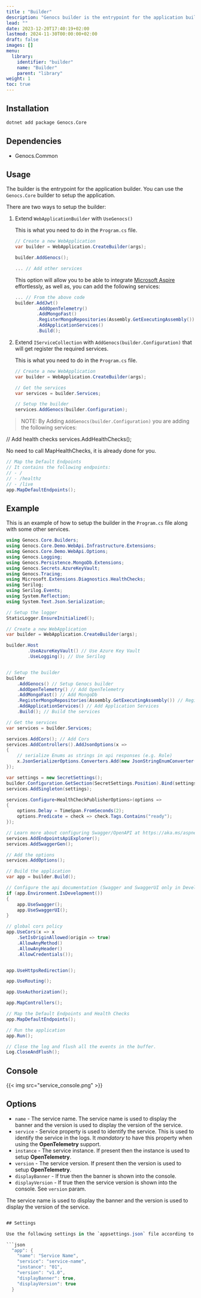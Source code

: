 ```yaml
---
title : "Builder"
description: "Genocs builder is the entrypoint for the application builder."
lead: ""
date: 2023-12-20T17:40:19+02:00
lastmod: 2024-11-30T00:00:00+02:00
draft: false
images: []
menu:
  library:
    identifier: "builder"
    name: "Builder"
    parent: "library"
weight: 1
toc: true
---
```


## Installation

``` bash
dotnet add package Genocs.Core
```

## Dependencies

- Genocs.Common

## Usage

The builder is the entrypoint for the application builder. You can use the `Genocs.Core` builder to setup the application.

There are two ways to setup the builder:

1. Extend `WebApplicationBuilder` with `UseGenocs()`

    This is what you need to do in the `Program.cs` file.

    ```csharp
    // Create a new WebApplication
    var builder = WebApplication.CreateBuilder(args);

    builder.AddGenocs();

    ... // Add other services
    ```

    This option will allow you to be able to integrate [Microsoft Aspire](https://learn.microsoft.com/en-us/dotnet/aspire/) effortlessly, as well as, you can add the following services:

    ```csharp
    ... // From the above code
    builder.AddJwt()
            .AddOpenTelemetry()
            .AddMongoFast()
            .RegisterMongoRepositories(Assembly.GetExecutingAssembly())
            .AddApplicationServices()
            .Build();
    ```

2. Extend `IServiceCollection` with `AddGenocs(builder.Configuration)` that will get register the required services.

    This is what you need to do in the `Program.cs` file.

    ```csharp
    // Create a new WebApplication
    var builder = WebApplication.CreateBuilder(args);

    // Get the services
    var services = builder.Services;

    // Setup the builder
    services.AddGenocs(builder.Configuration);
    ```


> NOTE: By Adding `AddGenocs(builder.Configuration)` you are adding the following services:

// Add health checks
services.AddHealthChecks();

No need to call MapHealthChecks, it is already done for you.

```csharp
// Map the Default Endpoints
// It contains the following endpoints:
// - /
// - /healthz
// - /live
app.MapDefaultEndpoints();
```



## Example

This is an example of how to setup the builder in the `Program.cs` file along with some other services.

```csharp
using Genocs.Core.Builders;
using Genocs.Core.Demo.WebApi.Infrastructure.Extensions;
using Genocs.Core.Demo.WebApi.Options;
using Genocs.Logging;
using Genocs.Persistence.MongoDb.Extensions;
using Genocs.Secrets.AzureKeyVault;
using Genocs.Tracing;
using Microsoft.Extensions.Diagnostics.HealthChecks;
using Serilog;
using Serilog.Events;
using System.Reflection;
using System.Text.Json.Serialization;

// Setup the logger
StaticLogger.EnsureInitialized();

// Create a new WebApplication
var builder = WebApplication.CreateBuilder(args);

builder.Host
        .UseAzureKeyVault() // Use Azure Key Vault
        .UseLogging(); // Use Serilog


// Setup the builder
builder
    .AddGenocs() // Setup Genocs builder
    .AddOpenTelemetry() // Add OpenTelemetry
    .AddMongoFast() // Add MongoDb
    .RegisterMongoRepositories(Assembly.GetExecutingAssembly()) // Register MongoDb Repositories
    .AddApplicationServices() // Add Application Services
    .Build(); // Build the services

// Get the services
var services = builder.Services;

services.AddCors(); // Add Cors
services.AddControllers().AddJsonOptions(x =>
{
    // serialize Enums as strings in api responses (e.g. Role)
    x.JsonSerializerOptions.Converters.Add(new JsonStringEnumConverter());
});

var settings = new SecretSettings();
builder.Configuration.GetSection(SecretSettings.Position).Bind(settings);
services.AddSingleton(settings);

services.Configure<HealthCheckPublisherOptions>(options =>
{
    options.Delay = TimeSpan.FromSeconds(2);
    options.Predicate = check => check.Tags.Contains("ready");
});

// Learn more about configuring Swagger/OpenAPI at https://aka.ms/aspnetcore/swashbuckle
services.AddEndpointsApiExplorer();
services.AddSwaggerGen();

// Add the options
services.AddOptions();

// Build the application
var app = builder.Build();

// Configure the api documentation (Swagger and SwaggerUI only in Development environment)
if (app.Environment.IsDevelopment())
{
    app.UseSwagger();
    app.UseSwaggerUI();
}

// global cors policy
app.UseCors(x => x
    .SetIsOriginAllowed(origin => true)
    .AllowAnyMethod()
    .AllowAnyHeader()
    .AllowCredentials());


app.UseHttpsRedirection();

app.UseRouting();

app.UseAuthorization();

app.MapControllers();

// Map the Default Endpoints and Health Checks
app.MapDefaultEndpoints();

// Run the application
app.Run();

// Close the log and flush all the events in the buffer.
Log.CloseAndFlush();
```

## Console

{{< img src="service_console.png" >}}


## Options

- `name` - The service name. The service name is used to display the banner and the version is used to display the version of the service.
- `service` - Service property is used to identify the service. This is used to identify the service in the logs. It *mandatory* to have this property when using the **OpenTelemetry** support.  
- `instance` - The service instance. If present then the instance is used to setup **OpenTelemetry**.
- `version` - The service version. If present then the version is used to setup **OpenTelemetry**.
- `displayBanner` - If true then the banner is shown into the console.
- `displayVersion` - If true then the service version is shown into the console. See `version` param.


The service name is used to display the banner and the version is used to display the version of the service.

```csharp

## Settings

Use the following settings in the `appsettings.json` file according to your needs.

```json
  "app": {
    "name": "Service Name",
    "service": "service-name",
    "instance": "01",
    "version": "v1.0",
    "displayBanner": true,
    "displayVersion": true
  }
```
